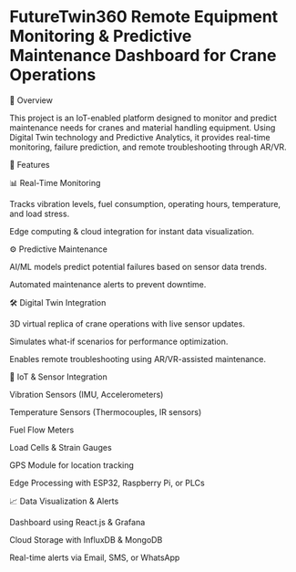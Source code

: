 # FutureTwin360 Remote Equipment Monitoring & Predictive Maintenance Dashboard for Crane Operations

🚀 Overview

This project is an IoT-enabled platform designed to monitor and predict maintenance needs for cranes and material handling equipment. Using Digital Twin technology and Predictive Analytics, it provides real-time monitoring, failure prediction, and remote troubleshooting through AR/VR.

🔹 Features

📊 Real-Time Monitoring

Tracks vibration levels, fuel consumption, operating hours, temperature, and load stress.

Edge computing & cloud integration for instant data visualization.

⚙️ Predictive Maintenance

AI/ML models predict potential failures based on sensor data trends.

Automated maintenance alerts to prevent downtime.

🛠 Digital Twin Integration

3D virtual replica of crane operations with live sensor updates.

Simulates what-if scenarios for performance optimization.

Enables remote troubleshooting using AR/VR-assisted maintenance.

📡 IoT & Sensor Integration

Vibration Sensors (IMU, Accelerometers)

Temperature Sensors (Thermocouples, IR sensors)

Fuel Flow Meters

Load Cells & Strain Gauges

GPS Module for location tracking

Edge Processing with ESP32, Raspberry Pi, or PLCs

📈 Data Visualization & Alerts

Dashboard using React.js & Grafana

Cloud Storage with InfluxDB & MongoDB

Real-time alerts via Email, SMS, or WhatsApp

